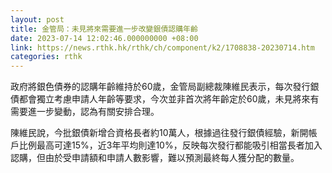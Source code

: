 ```yaml
---
layout: post
title: 金管局：未見將來需要進一步改變銀債認購年齡
date: 2023-07-14 12:02:46.000000000 +08:00
link: https://news.rthk.hk/rthk/ch/component/k2/1708838-20230714.htm
categories: rthk
---
```


政府將銀色債券的認購年齡維持於60歲，金管局副總裁陳維民表示，每次發行銀債都會獨立考慮申請人年齡等要求，今次並非首次將年齡定於60歲，未見將來有需要進一步變動，認為有關安排合理。

陳維民說，今批銀債新增合資格長者約10萬人，根據過往發行銀債經驗，新開帳戶比例最高可達15%，近3年平均則達10%，反映每次發行都能吸引相當長者加入認購，但由於受申請額和申請人數影響，難以預測最終每人獲分配的數量。
